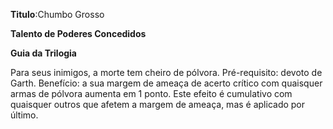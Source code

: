 **Titulo**:Chumbo Grosso

**Talento de Poderes Concedidos**

**Guia da Trilogia**

 Para seus inimigos, a morte tem cheiro de pólvora. Pré-requisito: devoto de Garth. Benefício: a sua margem de ameaça de acerto crítico com quaisquer armas de pólvora aumenta em 1 ponto. Este efeito é cumulativo com quaisquer outros que afetem a margem de ameaça, mas é aplicado por último.